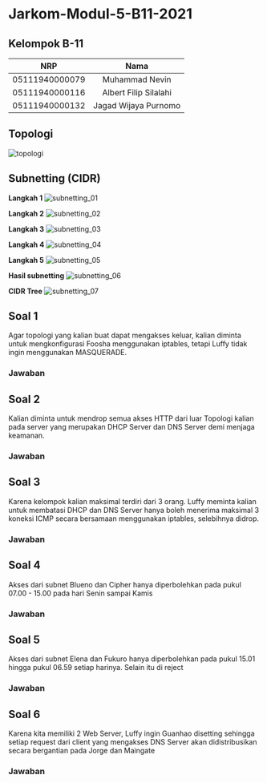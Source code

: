 # Jarkom-Modul-5-B11-2021

## **Kelompok B-11**

|      NRP       |         Nama          |
| :------------: | :-------------------: |
| 05111940000079 |    Muhammad Nevin     |
| 05111940000116 | Albert Filip Silalahi |
| 05111940000132 | Jagad Wijaya Purnomo  |

## Topologi
![topologi](https://user-images.githubusercontent.com/31863229/144903369-1fe4329a-3fcf-4a49-b655-fff029c30dd6.PNG)

## Subnetting (CIDR)
**Langkah 1**
![subnetting_01](https://user-images.githubusercontent.com/31863229/144903254-3af2f1e8-08b5-4fb6-b83c-bcf9e8d139ef.png)

**Langkah 2**
![subnetting_02](https://user-images.githubusercontent.com/31863229/144903297-f4268c43-8089-4d77-9f0d-735ba4c19678.png)

**Langkah 3**
![subnetting_03](https://user-images.githubusercontent.com/31863229/144903316-ceb0378e-db57-4339-b979-9ffac0af660c.png)

**Langkah 4**
![subnetting_04](https://user-images.githubusercontent.com/31863229/144903322-7ed6a7c0-a29c-4c65-80ab-ecc521718c1c.png)

**Langkah 5**
![subnetting_05](https://user-images.githubusercontent.com/31863229/144903336-5ac08b4c-b1d9-46de-b957-4ebd6e8d197f.png)

**Hasil subnetting**
![subnetting_06](https://user-images.githubusercontent.com/31863229/144903344-2e9f3397-994c-49b6-ac5a-278e943d1d6c.png)

**CIDR Tree**
![subnetting_07](https://user-images.githubusercontent.com/31863229/144903365-eb8d880b-90bd-49ee-8c64-dac5e445bf93.png)


## Soal 1
Agar topologi yang kalian buat dapat mengakses keluar, kalian diminta untuk mengkonfigurasi Foosha menggunakan iptables, tetapi Luffy tidak ingin menggunakan MASQUERADE.

### Jawaban


## Soal 2
Kalian diminta untuk mendrop semua akses HTTP dari luar Topologi kalian pada server yang merupakan DHCP Server dan DNS Server demi menjaga keamanan.


### Jawaban


## Soal 3
Karena kelompok kalian maksimal terdiri dari 3 orang. Luffy meminta kalian untuk membatasi DHCP dan DNS Server hanya boleh menerima maksimal 3 koneksi ICMP secara bersamaan menggunakan iptables, selebihnya didrop.


### Jawaban


## Soal 4
Akses dari subnet Blueno dan Cipher hanya diperbolehkan pada pukul 07.00 - 15.00 pada hari Senin sampai Kamis

### Jawaban


## Soal 5
Akses dari subnet Elena dan Fukuro hanya diperbolehkan pada pukul 15.01 hingga pukul 06.59 setiap harinya.
Selain itu di reject


### Jawaban


## Soal 6
Karena kita memiliki 2 Web Server, Luffy ingin Guanhao disetting sehingga setiap request dari client yang mengakses DNS Server akan didistribusikan secara bergantian pada Jorge dan Maingate

### Jawaban
